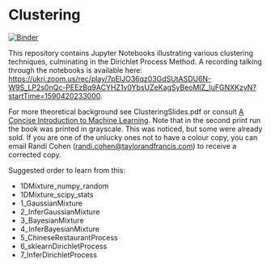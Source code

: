 # Clustering
[![Binder](https://mybinder.org/badge_logo.svg)](https://mybinder.org/v2/gh/ACFaul/Clustering-Python/master)

This repository contains Jupyter Notebooks illustrating various clustering techniques, culminating in the Dirichlet Process Method. A recording talking through the notebooks is available here: https://ukri.zoom.us/rec/play/7pElJO36qz03GdSUtASDU6N-W9S_LP2s0nQc-PEEzBq9ACYHZ1v0YbsUZeKagSyBeoMlZ_IuFGNXKzyN?startTime=1590420233000. 

For more theoretical background see ClusteringSlides.pdf or consult [A Concise Introduction to Machine Learning](https://www.amazon.com/gp/product/0815384106/ref=dbs_a_def_rwt_bibl_vppi_i0). Note that in the second print run the book was printed in grayscale. This was noticed, but some were already sold. If you are one of the unlucky ones not to have a colour copy, you can email Randi Cohen (randi.cohen@taylorandfrancis.com) to receive a corrected copy.

Suggested order to learn from this:
- 1DMixture_numpy_random
- 1DMixture_scipy_stats
- 1_GaussianMixture
- 2_InferGaussianMixture
- 3_BayesianMixture
- 4_InferBayesianMixture
- 5_ChineseRestaurantProcess
- 6_sklearnDirichletProcess
- 7_InferDirichletProcess
